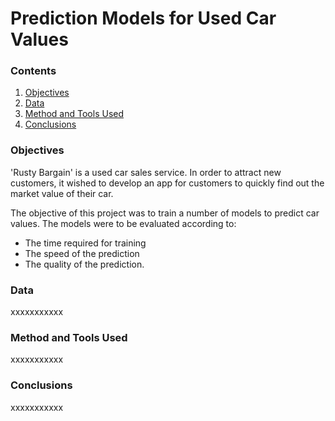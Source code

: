 # Prediction Models for Used Car Values

### Contents
1. [Objectives](https://github.com/SteveLewisUK/datascience_bootcamp_projects/blob/main/predicting_used_car_values/README.md#objective)
2. [Data](https://github.com/SteveLewisUK/datascience_bootcamp_projects/blob/main/predicting_used_car_values/README.md#data)
3. [Method and Tools Used](https://github.com/SteveLewisUK/datascience_bootcamp_projects/blob/main/predicting_used_car_values/README.md#method-and-tools-used)
4. [Conclusions](https://github.com/SteveLewisUK/datascience_bootcamp_projects/blob/main/predicting_used_car_values/README.md#conclusions)

### Objectives
'Rusty Bargain' is a used car sales service.  In order to attract new customers, it wished to develop an app for customers to quickly find out the market value of their car.

The objective of this project was to train a number of models to predict car values.  The models were to be evaluated according to:
- The time required for training
- The speed of the prediction
- The quality of the prediction.




### Data
xxxxxxxxxxx

### Method and Tools Used
xxxxxxxxxxx

### Conclusions
xxxxxxxxxxx
